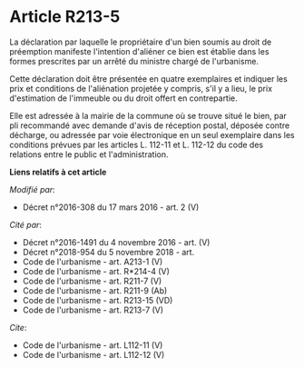 # Article R213-5

La déclaration par laquelle le propriétaire d'un bien soumis au droit de préemption manifeste l'intention d'aliéner ce bien
est établie dans les formes prescrites par un arrêté du ministre chargé de l'urbanisme. 

Cette déclaration doit être présentée en quatre exemplaires et indiquer les prix et conditions de l'aliénation projetée y
compris, s'il y a lieu, le prix d'estimation de l'immeuble ou du droit offert en contrepartie. 

Elle est adressée à la mairie de la commune où se trouve situé le bien, par pli recommandé avec demande d'avis de réception
postal, déposée contre décharge, ou adressée par voie électronique en un seul exemplaire dans les conditions prévues par les
articles L. 112-11 et L. 112-12 du code des relations entre le public et l'administration.

**Liens relatifs à cet article**

_Modifié par_:

  - Décret n°2016-308 du 17 mars 2016 - art. 2 (V)

_Cité par_:

  - Décret n°2016-1491 du 4 novembre 2016 - art. (V)
  - Décret n°2018-954 du 5 novembre 2018 - art.
  - Code de l'urbanisme - art. A213-1 (V)
  - Code de l'urbanisme - art. R*214-4 (V)
  - Code de l'urbanisme - art. R211-7 (V)
  - Code de l'urbanisme - art. R211-9 (Ab)
  - Code de l'urbanisme - art. R213-15 (VD)
  - Code de l'urbanisme - art. R213-7 (V)

_Cite_:

  - Code de l'urbanisme - art. L112-11 (V)
  - Code de l'urbanisme - art. L112-12 (V)
